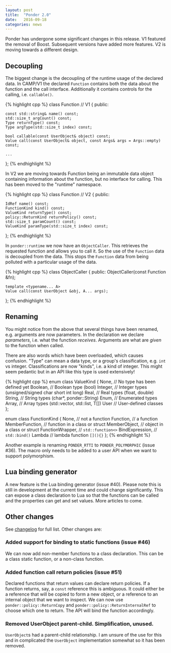 ```yaml
---
layout: post
title:  "Ponder 2.0"
date:   2016-09-18
categories: news
---
```


Ponder has undergone some significant changes in this release. V1 featured the removal of Boost.
Subsequent versions have added more features. V2 is moving towards a different design.

## Decoupling

The biggest change is the decoupling of the runtime usage of the declared data. In CAMP/V1 the
declared `Function` contains both the data about the function and the call interface. Additionally
it contains controls for the calling, i.e. `callable()`.

{% highlight cpp %}
class Function  // V1
{
public:

    const std::string& name() const;
    std::size_t argCount() const;
    Type returnType() const;
    Type argType(std::size_t index) const;

    bool callable(const UserObject& object) const;
    Value call(const UserObject& object, const Args& args = Args::empty) const;
    
    ...
};
{% endhighlight %}

In V2 we are moving towards Function being an immutable data object containing information about
the function, but no interface for calling. This has been moved to the "runtime" namespace.

{% highlight cpp %}
class Function  // V2
{
public:

    IdRef name() const;
    FunctionKind kind() const;
    ValueKind returnType() const;
    policy::ReturnKind returnPolicy() const;
    std::size_t paramCount() const;
    ValueKind paramType(std::size_t index) const;

};
{% endhighlight %}

In `ponder::runtime` we now have an `ObjectCaller`. This retrieves the requested function and
allows you to call it. So the use of the `Function` data is decoupled from the data. This stops the
`Function` data from being polluted with a particular usage of the data.

{% highlight cpp %}
class ObjectCaller
{
public:
    ObjectCaller(const Function &fn);

    template <typename... A>
    Value call(const UserObject &obj, A... args);
};
{% endhighlight %}


## Renaming

You might notice from the above that several things have been renamed, e.g. arguments are now
parameters. In the declaration we declare *parameters*, i.e. what the function *receives*.
Arguments are what are *given* to the function when called.

There are also words which have been overloaded, which causes confusion. "Type" can mean a data
type, or a group's classification, e.g. `int` vs integer. Classifications are now "kinds", i.e. a
kind of integer. This might seem pedantic but in an API like this type is used extensively!

{% highlight cpp %}
enum class ValueKind
{
    None,       // No type has been defined yet
    Boolean,    // Boolean type (bool)
    Integer,    // Integer types (unsigned/signed char short int long)
    Real,       // Real types (float, double)
    String,     // String types (char*, ponder::String)
    Enum,       // Enumerated types
    Array,      // Array types (std::vector, std::list, T[])
    User        // User-defined classes
};
    
enum class FunctionKind
{
    None,               // not a function
    Function,           // a function
    MemberFunction,     // function in a class or struct
    MemberObject,       // object in a class or struct
    FunctionWrapper,    // `std::function<>`
    BindExpression,     // `std::bind()`
    Lambda              // lambda function `[](){}`
};
{% endhighlight %}

Another example is renaming `PONDER_RTTI` to `PONDER_POLYMORPHIC` (issue #36). The macro only needs
to be added to a user API when we want to support polymorphism.

## Lua binding generator

A new feature is the Lua binding generator (issue #40). Please note this is still in development at
the current time and could change significantly. This can expose a class declaration to Lua so that
the functions can be called and the properties can get and set values. More articles to come.

## Other changes

See [changelog][cl] for full list. Other changes are:

### Added support for binding to static functions (issue #46)

We can now add non-member functions to a class declaration. This can be a class static function, or
a non-class function.

### Added function call return policies (issue #51)

Declared functions that return values can declare return policies. If a function returns, say, a
`const` reference this is ambiguous. It could either be a reference that will be copied to form a
new object, or a reference to an internal object that we want to inspect. We can now use
`ponder::policy::ReturnCopy` and `ponder::policy::ReturnInternalRef` to choose which one to return.
The API will bind the function accordingly.

### Removed UserObject parent-child. Simplification, unused.

`UserObject`s had a parent-child relationship. I am unsure of the use for this and in complicated
the `UserObject` implementation somewhat so it has been removed.

 

[cl]: https://github.com/billyquith/ponder/blob/master/CHANGELOG.md

